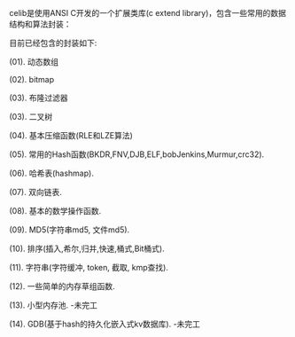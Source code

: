 celib是使用ANSI C开发的一个扩展类库(c extend library)，包含一些常用的数据结构和算法封装：

目前已经包含的封装如下:

(01). 动态数组

(02). bitmap

(03). 布隆过滤器

(03). 二叉树

(04). 基本压缩函数(RLE和LZE算法)

(05). 常用的Hash函数(BKDR,FNV,DJB,ELF,bobJenkins,Murmur,crc32).

(06). 哈希表(hashmap).

(07). 双向链表.

(08). 基本的数学操作函数.

(09). MD5(字符串md5, 文件md5).

(10). 排序(插入,希尔,归并,快速,桶式,Bit桶式).

(11). 字符串(字符缓冲, token, 截取, kmp查找).

(12). 一些简单的内存草组函数. 

(13). 小型内存池.								-未完工

(14). GDB(基于hash的持久化嵌入式kv数据库).		-未完工
